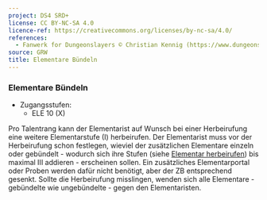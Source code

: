 ```yaml
---
project: DS4 SRD+
license: CC BY-NC-SA 4.0
licence-ref: https://creativecommons.org/licenses/by-nc-sa/4.0/
references: 
  - Fanwerk for Dungeonslayers © Christian Kennig (https://www.dungeonslayers.net/)
source: GRW
title: Elementare Bündeln
---
```


### Elementare Bündeln

- Zugangsstufen:
  - ELE 10 (X)

Pro Talentrang kann der Elementarist auf Wunsch bei einer Herbeirufung eine weitere Elementarstufe (I) herbeirufen. Der Elementarist muss vor der Herbeirufung schon festlegen, wieviel der zusätzlichen Elementare einzeln oder gebündelt - wodurch sich ihre Stufen (siehe [Elementar herbeirufen](../zauber/elementar-herbeirufen.md)) bis maximal III addieren - erscheinen sollen. Ein zusätzliches Elementarportal oder Proben werden dafür nicht benötigt, aber der ZB entsprechend gesenkt. Sollte die Herbeirufung misslingen, wenden sich alle Elementare - gebündelte wie ungebündelte - gegen den Elementaristen.


